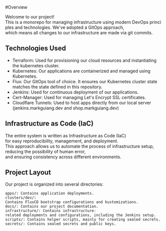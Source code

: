 #Overview

Welcome to our project! This is a monorepo for managing infrastructure using modern DevOps principles and technologies. We've adopted a GitOps approach, which means all changes to our infrastructure are made via git commits.

## Technologies Used

- Terraform: Used for provisioning our cloud resources and instantiating the kubernetes cluster.
- Kubernetes: Our applications are containerized and managed using Kubernetes.
- Flux: Our GitOps tool of choice. It ensures our Kubernetes cluster state matches the state defined in this repository.
- Jenkins: Used for continuous deployment of our applications.
- Cert-Manager: Used for managing Let's Encrypt SSL certificates. 
- Cloudflare Tunnels: Used to host apps directly from our local server (jenkins.markguiang.dev and shop.markguiang.dev)

## Infrastructure as Code (IaC)
The entire system is written as Infrastructure as Code (IaC) for easy reproducibility, management, and deployment. This approach allows us to automate the process of infrastructure setup, reducing the possibility of human error, and ensuring consistency across different environments.

## Project Layout
Our project is organized into several directories:

    apps/: Contains application deployments.
    clusters/dev/: Contains FluxCD bootstrap configurations and kustomizations.
    docs/: Contains our project documentation.
    infrastructure/: Contains infrastructure-related deployments and configurations, including the Jenkins setup.
    scripts/: Contains helper scripts, mainly for creating sealed secrets.
    secrets/: Contains sealed secrets and public keys.